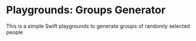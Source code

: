 # Playgrounds: Groups Generator
This is a simple Swift playgrounds to generate groups of randomly selected people
